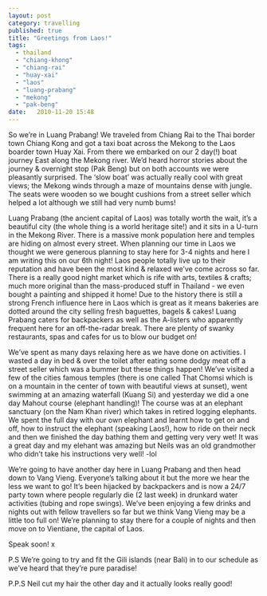 ```yaml
---
layout: post
category: travelling
published: true
title: "Greetings from Laos!"
tags: 
  - thailand
  - "chiang-khong"
  - "chiang-rai"
  - "huay-xai"
  - "laos"
  - "luang-prabang"
  - "mekong"
  - "pak-beng"
date:   2010-11-20 15:48
---
```

So we’re in Luang Prabang! We traveled from Chiang Rai to the Thai border town Chiang Kong and got a taxi boat across the Mekong to the Laos boarder town Huay Xai. From there we embarked on our 2 day(!) boat journey East along the Mekong river. We’d heard horror stories about the journey & overnight stop (Pak Beng) but on both accounts we were pleasantly surprised. The ‘slow boat’ was actually really cool with great views; the Mekong winds through a maze of mountains dense with jungle. The seats were wooden so we bought cushions from a street seller which helped a lot although we still had very numb bums! 

Luang Prabang (the ancient capital of Laos) was totally worth the wait, it’s a beautiful city (the whole thing is a world heritage site!) and it sits in a U-turn in the Mekong River. There is a massive monk population here and temples are hiding on almost every street. When planning our time in Laos we thought we were generous planning to stay here for 3-4 nights and here I am writing this on our 6th night! Laos people totally live up to their reputation and have been the most kind & relaxed we’ve come across so far. There is a really good night market which is rife with arts, textiles & crafts; much more original than the mass-produced stuff in Thailand - we even bought a painting and shipped it home! Due to the history there is still a strong French influence here in Laos which is great as it means bakeries are dotted around the city selling fresh baguettes, bagels & cakes! Luang Prabang caters for backpackers as well as the A-listers who apparently frequent here for an off-the-radar break. There are plenty of swanky restaurants, spas and cafes for us to blow our budget on!

We’ve spent as many days relaxing here as we have done on activities. I wasted a day in bed & over the toilet after eating some dodgy meat off a street seller which was a bummer but these things happen! We’ve visited a few of the cities famous temples (there is one called That Chomsi which is on a mountain in the center of town with beautiful views at sunset), went swimming at an amazing waterfall (Kuang Si) and yesterday we did a one day Mahout course (elephant handling)! The course was at an elephant sanctuary (on the Nam Khan river) which takes in retired logging elephants. We spent the full day with our own elephant and learnt how to get on and off, how to instruct the elephant (speaking Laos!), how to ride on their neck and then we finished the day bathing them and getting very very wet! It was a great day and my elehant was amazing but Neils was an old grandmother who didn’t take his instructions very well! -lol

We’re going to have another day here in Luang Prabang and then head down to Vang Vieng. Everyone’s talking about it but the more we hear the less we want to go! It’s been hijacked by backpackers and is now a 24/7 party town where people regularly die (2 last week) in drunkard water activities (tubing and rope swings). We’ve been enjoying a few drinks and nights out with fellow travellers so far but we think Vang Vieng may be a little too full on! We’re planning to stay there for a couple of nights and then move on to Vientiane, the capital of Laos.    

Speak soon! x

P.S We’re going to try and fit the Gili islands (near Bali) in to our schedule as we’ve heard that they’re pure paradise!

P.P.S Neil cut my hair the other day and it actually looks really good!